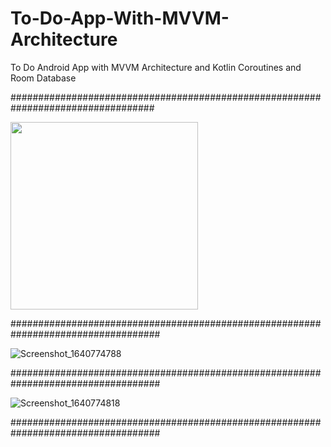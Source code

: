 # To-Do-App-With-MVVM-Architecture
To Do Android App with MVVM Architecture and Kotlin Coroutines and Room Database 

##################################################################################

<img src = "https://user-images.githubusercontent.com/68829790/147654403-35c99da9-8768-4d57-b6e8-4eb54bf49a06.png" width = "300">

###################################################################################

![Screenshot_1640774788](https://user-images.githubusercontent.com/68829790/147654434-305d4558-e360-412c-a61d-37eaeceba78e.png)

###################################################################################

![Screenshot_1640774818](https://user-images.githubusercontent.com/68829790/147654456-67924e6d-814f-4755-ab58-6c5a607c5fe5.png)

###################################################################################
